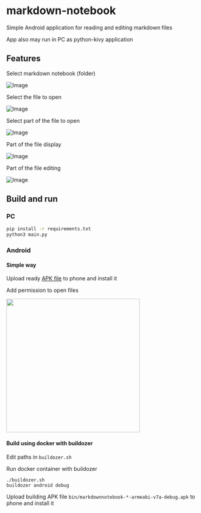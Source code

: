 markdown-notebook
=================

Simple Android application for reading and editing markdown files 

App also may run in PC as python-kivy application

## Features

Select markdown notebook (folder)

![Image](https://i.imgur.com/8sV9tPL.png)

Select the file to open

![Image](https://i.imgur.com/gJfvSTH.png)

Select part of the file to open

![Image](https://i.imgur.com/5pYF47S.png)

Part of the file display

![Image](https://i.imgur.com/1hGGTnB.png)

Part of the file editing

![Image](https://i.imgur.com/jTXLHPV.png)

## Build and run

### PC

```bash
pip install -r requirements.txt
python3 main.py
```

### Android

#### Simple way

Upload ready [APK file](https://github.com/phpusr/markdown-notebook/releases) to phone and install it

Add permission to open files

<img width="350" src="https://lh3.googleusercontent.com/lF7oS_cWXJAmfWy8j0JQLziTj9YySO0fHyFtyL51JSWl2iv-W0c78bsnxYezT6Iepu2bTUEpTI1G8IVDLV0l6wPQ9yFn6BwT7VhQkUZu0yYxrXW5dGkoJf4NG-v6QzLOD88QrRXtMfjx1Y4D33znO9qxvg1qAkAKbon72Kgb1190x7cPZGYNJOsaB05-WpfvlaHgYnVFPxeQXopG83Ma0gFlqhOWyvnPEI-T1fm3w_pw6fvrJG1OzrJ5aPdaM6psPFv-NGmiEMFpAnL7RGrkQ9Zkc-aOWK-mOm4ZUvFniWatPC0wh1AVOEttAd910V-sdv7efY0oP218JkUoa0N6P_Q9DqVhPsoCMAikH4ADwBDJRZK9CUh086RV17-0eoZctvIkOn87PRuBXbkP_WiUFRFFvUcdMYyTSWb9C7ntg3Secz5dudCtStOIpxKRgq9j1bEygR20sFfuxCAK5WC4oMcMVprWeFS92qaxfUSOum-1A9gofvvlA6HkDIkKrJP0TdF4kkBhzmgDfEDhf4EcDKO9AlrEtFWZK7JLIW-YUCeWrYlL6tIiel5NUN3NBVwDpLqWOGRzpFJcX-1AB2Oto2tGrqParQlu6MGkuP9nZ6YJ0GPRJsKSeUcc2ckvVYnFJ7p6Y3-_q0xLy_Z4vToZLsXdENFTf-Tgf_j0GEg4PsmtqAkhFfDus4o=w1080-h606-no">

#### Build using docker with buildozer

Edit paths in `buildozer.sh`

Run docker container with buildozer

```
./buildozer.sh
buildozer android debug
```

Upload building APK file `bin/markdownnotebook-*-armeabi-v7a-debug.apk` to phone and install it